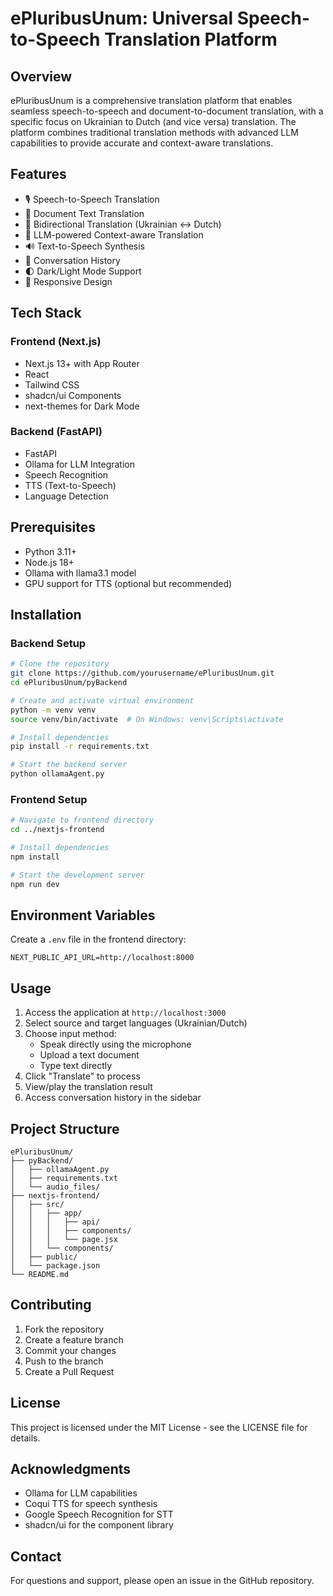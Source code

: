 # ePluribusUnum: Universal Speech-to-Speech Translation Platform

## Overview
ePluribusUnum is a comprehensive translation platform that enables seamless speech-to-speech and document-to-document translation, with a specific focus on Ukrainian to Dutch (and vice versa) translation. The platform combines traditional translation methods with advanced LLM capabilities to provide accurate and context-aware translations.

## Features
- 🎙️ Speech-to-Speech Translation
- 📄 Document Text Translation
- 🔄 Bidirectional Translation (Ukrainian ↔ Dutch)
- 🤖 LLM-powered Context-aware Translation
- 🔊 Text-to-Speech Synthesis
- 📝 Conversation History
- 🌓 Dark/Light Mode Support
- 📱 Responsive Design

## Tech Stack
### Frontend (Next.js)
- Next.js 13+ with App Router
- React
- Tailwind CSS
- shadcn/ui Components
- next-themes for Dark Mode

### Backend (FastAPI)
- FastAPI
- Ollama for LLM Integration
- Speech Recognition
- TTS (Text-to-Speech)
- Language Detection

## Prerequisites
- Python 3.11+
- Node.js 18+
- Ollama with llama3.1 model
- GPU support for TTS (optional but recommended)

## Installation

### Backend Setup
```bash
# Clone the repository
git clone https://github.com/yourusername/ePluribusUnum.git
cd ePluribusUnum/pyBackend

# Create and activate virtual environment
python -m venv venv
source venv/bin/activate  # On Windows: venv\Scripts\activate

# Install dependencies
pip install -r requirements.txt

# Start the backend server
python ollamaAgent.py
```

### Frontend Setup
```bash
# Navigate to frontend directory
cd ../nextjs-frontend

# Install dependencies
npm install

# Start the development server
npm run dev
```

## Environment Variables
Create a `.env` file in the frontend directory:
```env
NEXT_PUBLIC_API_URL=http://localhost:8000
```

## Usage
1. Access the application at `http://localhost:3000`
2. Select source and target languages (Ukrainian/Dutch)
3. Choose input method:
   - Speak directly using the microphone
   - Upload a text document
   - Type text directly
4. Click "Translate" to process
5. View/play the translation result
6. Access conversation history in the sidebar

## Project Structure
```
ePluribusUnum/
├── pyBackend/
│   ├── ollamaAgent.py
│   ├── requirements.txt
│   └── audio_files/
├── nextjs-frontend/
│   ├── src/
│   │   ├── app/
│   │   │   ├── api/
│   │   │   ├── components/
│   │   │   └── page.jsx
│   │   └── components/
│   ├── public/
│   └── package.json
└── README.md
```

## Contributing
1. Fork the repository
2. Create a feature branch
3. Commit your changes
4. Push to the branch
5. Create a Pull Request

## License
This project is licensed under the MIT License - see the LICENSE file for details.

## Acknowledgments
- Ollama for LLM capabilities
- Coqui TTS for speech synthesis
- Google Speech Recognition for STT
- shadcn/ui for the component library

## Contact
For questions and support, please open an issue in the GitHub repository.
